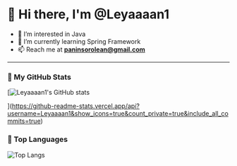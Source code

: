 # 👋 Hi there, I'm @Leyaaaan1

- 👀 I’m interested in Java  
- 🌱 I’m currently learning Spring Framework  
- 📫 Reach me at **paninsorolean@gmail.com**

---

### 🔧 My GitHub Stats
[![Leyaaaan1's GitHub stats](https://github-readme-stats.vercel.app/api?username=Leyaaaan1&show_icons=true&theme=tokyonight&count_private=true&include_all_commits=true)

](https://github-readme-stats.vercel.app/api?username=Leyaaaan1&show_icons=true&count_private=true&include_all_commits=true)
### 🧠 Top Languages
![Top Langs](https://github-readme-stats.vercel.app/api/top-langs/?username=Leyaaaan1&layout=compact&theme=tokyonight&langs_count=20)


<!---
Leyaaaan1/Leyaaaan1 is a ✨ special ✨ repository because its `README.md` (this file) appears on your GitHub profile.
You can click the Preview link to take a look at your changes.
--->
